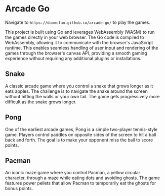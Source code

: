 # Arcade Go

Navigate to `https://danmcfan.github.io/arcade-go/` to play the games.

This project is built using Go and leverages WebAssembly (WASM) to run the games directly in your web browser. The Go code is compiled to WebAssembly, allowing it to communicate with the browser's JavaScript runtime. This enables seamless handling of user input and rendering of the games through the browser's canvas API, providing a smooth gaming experience without requiring any additional plugins or installations.

## Snake

A classic arcade game where you control a snake that grows longer as it eats apples. The challenge is to navigate the snake around the screen without hitting the walls or your own tail. The game gets progressively more difficult as the snake grows longer.

## Pong

One of the earliest arcade games, Pong is a simple two-player tennis-style game. Players control paddles on opposite sides of the screen to hit a ball back and forth. The goal is to make your opponent miss the ball to score points.

## Pacman

An iconic maze game where you control Pacman, a yellow circular character, through a maze while eating dots and avoiding ghosts. The game features power pellets that allow Pacman to temporarily eat the ghosts for bonus points.